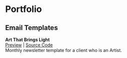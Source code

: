 # Portfolio

## Email Templates

**Art That Brings Light**  
[Preview](https://i.ibb.co/31T8BBC/preview-sg-email-newsletter.png) | [Source Code](https://github.com/rabbitheart/Portfolio/blob/main/SG_Email%20Newsletter)  
Monthly newsletter template for a client who is an Artist. 
